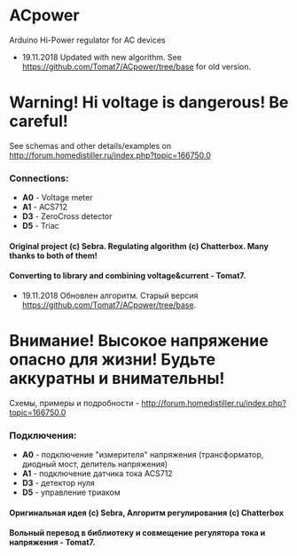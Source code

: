 # ACpower
Arduino Hi-Power regulator for AC devices

* 19.11.2018 Updated with new algorithm. See https://github.com/Tomat7/ACpower/tree/base for old version.

__Warning! Hi voltage is dangerous! Be careful!__
=================================================

See schemas and other details/examples on http://forum.homedistiller.ru/index.php?topic=166750.0
### Connections:
* **A0** - Voltage meter 
* **A1** - ACS712
* **D3** - ZeroCross detector 
* **D5** - Triac

#### Original project (c) Sebra. Regulating algorithm (c) Chatterbox. Many thanks to both of them!
#### Converting to library and combining voltage&current - Tomat7.

* 19.11.2018 Обновлен алгоритм. Старый версия https://github.com/Tomat7/ACpower/tree/base.

__Внимание! Высокое напряжение опасно для жизни!__
__Будьте аккуратны и внимательны!__
====================================================================================

Схемы, примеры и подробности - http://forum.homedistiller.ru/index.php?topic=166750.0

### Подключения:
* **A0** - подключение "измерителя" напряжения (трансформатор, диодный мост, делитель напряжения)
* **A1** - подключение датчика тока ACS712
* **D3** - детектор нуля
* **D5** - управление триаком

#### Оригинальная идея (c) Sebra, Алгоритм регулирования (c) Chatterbox
#### Вольный перевод в библиотеку и совмещение регулятора тока и напряжения - Tomat7.
